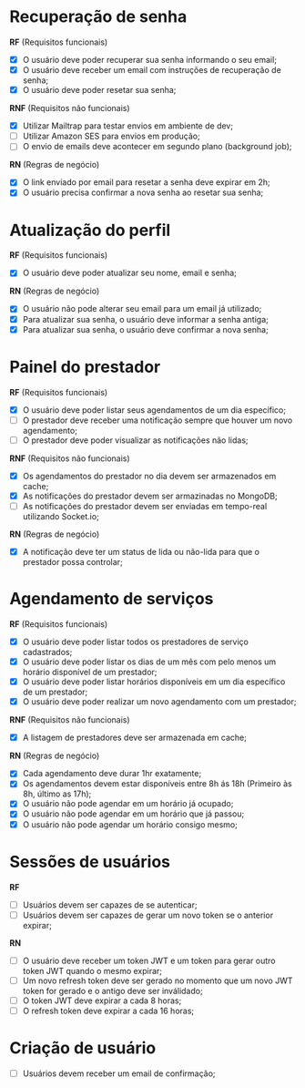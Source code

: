 # Recuperação de senha

**RF** (Requisitos funcionais)

- [x] O usuário deve poder recuperar sua senha informando o seu email;
- [x] O usuário deve receber um email com instruções de recuperação de senha;
- [x] O usuário deve poder resetar sua senha;

**RNF** (Requisitos não funcionais)

- [x] Utilizar Mailtrap para testar envios em ambiente de dev;
- [ ] Utilizar Amazon SES para envios em produção;
- [ ] O envio de emails deve acontecer em segundo plano (background job);

**RN** (Regras de negócio)

- [x] O link enviado por email para resetar a senha deve expirar em 2h;
- [x] O usuário precisa confirmar a nova senha ao resetar sua senha;

# Atualização do perfil

**RF** (Requisitos funcionais)

- [x] O usuário deve poder atualizar seu nome, email e senha;

**RN** (Regras de negócio)

- [x] O usuário não pode alterar seu email para um email já utilizado;
- [x] Para atualizar sua senha, o usuário deve informar a senha antiga;
- [x] Para atualizar sua senha, o usuário deve confirmar a nova senha;

# Painel do prestador

**RF** (Requisitos funcionais)

- [x] O usuário deve poder listar seus agendamentos de um dia específico;
- [ ] O prestador deve receber uma notificação sempre que houver um novo agendamento;
- [ ] O prestador deve poder visualizar as notificações não lidas;

**RNF** (Requisitos não funcionais)

- [x] Os agendamentos do prestador no dia devem ser armazenados em cache;
- [x] As notificações do prestador devem ser armazinadas no MongoDB;
- [ ] As notificações do prestador devem ser enviadas em tempo-real utilizando Socket.io;

**RN** (Regras de negócio)

- [x] A notificação deve ter um status de lida ou não-lida para que o prestador possa controlar;

# Agendamento de serviços

**RF** (Requisitos funcionais)

- [x] O usuário deve poder listar todos os prestadores de serviço cadastrados;
- [x] O usuário deve poder listar os dias de um mês com pelo menos um horário disponível de um prestador;
- [x] O usuário deve poder listar horários disponíveis em um dia específico de um prestador;
- [x] O usuário deve poder realizar um novo agendamento com um prestador;

**RNF** (Requisitos não funcionais)

- [x] A listagem de prestadores deve ser armazenada em cache;

**RN** (Regras de negócio)

- [x] Cada agendamento deve durar 1hr exatamente;
- [x] Os agendamentos devem estar disponíveis entre 8h ás 18h (Primeiro às 8h, último as 17h);
- [x] O usuário não pode agendar em um horário já ocupado;
- [x] O usuário não pode agendar em um horário que já passou;
- [x] O usuário não pode agendar um horário consigo mesmo;

# Sessões de usuários

**RF**

- [ ] Usuários devem ser capazes de se autenticar;
- [ ] Usuários devem ser capazes de gerar um novo token se o anterior expirar;

**RN**

- [ ] O usuário deve receber um token JWT e um token para gerar outro token JWT quando o mesmo expirar;
- [ ] Um novo refresh token deve ser gerado no momento que um novo JWT token for gerado e o antigo deve ser inválidado;
- [ ] O token JWT deve expirar a cada 8 horas;
- [ ] O refresh token deve expirar a cada 16 horas;

# Criação de usuário

- [ ] Usuários devem receber um email de confirmação;
